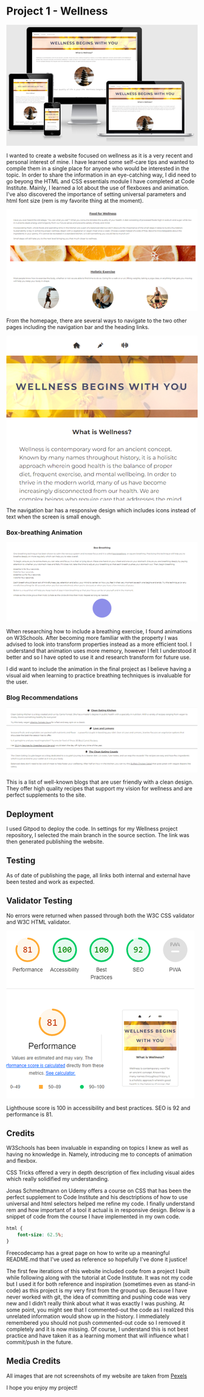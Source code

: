 # Project 1 - Wellness
<img src="assets/images/responsive.png" alt="screenshot of various screens showing responsiveness">

I wanted to create a website focused on wellness as it is a very recent and personal interest of mine. I have learned some self-care tips and wanted to compile them in a single place for anyone who would be interested in the topic. In order to share the information in an eye-catching way, I did need to go beyong the HTML and CSS essentials module I have completed at Code Institute. Mainly, I learned a lot about the use of flexboxes and animation. I've also discovered the importance of setting universal parameters and html font size (rem is my favorite thing at the moment). 

<img src="assets/images/internal-links.png" alt="screenshot of internal links on homepage">

From the homepage, there are several ways to navigate to the two other pages including the navigation bar and the heading links.

<img src="assets/images/nav-mobile.png" alt="screenshot of  navigation links for smaller screen size">

The navigation bar has a responsive design which includes icons instead of text when the screen is small enough.

### Box-breathing Animation
<img src="assets/images/box-breathing.png" alt="screenshot of box-breathing section">

When researching how to include a breathing exercise, I found animations on W3Schools. After becoming more familiar with the property I was advised to look into transform properties instead as a more efficient tool. I understand that animation uses more memory, however I felt I understood it better and so I have opted to use it and research transform for future use.

I did want to include the animation in the final project as I believe having a visual aid when learning to practice breathing techniques is invaluable for the user.

### Blog Recommendations
<img src="assets/images/blog-recs.png" alt="screenshot of blog recommendations">

This is a list of well-known blogs that are user friendly with a clean design. They offer high quality recipes that support my vision for wellness and are perfect supplements to the site.

## Deployment
I used Gitpod to deploy the code. In settings for my Wellness project repository, I selected the main branch in the source section. The link was then generated publishing the website.

## Testing
As of date of publishing the page, all links both internal and external have been tested and work as expected.

## Validator Testing
No errors were returned when passed through both the W3C CSS validator and W3C HTML validator.

<img src="assets/images/lighthouse.png" alt="screenshot of lighthouse performance">

Lighthouse score is 100 in accessibility and best practices. SEO is 92 and performance is 81.

## Credits
W3Schools has been invaluable in expanding on topics I knew as well as having no knowledge in. Namely, introducing me to concepts of animation and flexbox.

CSS Tricks offered a very in depth description of flex including visual aides which really solidified my understanding.

Jonas Schmedtmann on Udemy offers a course on CSS that has been the perfect supplement to Code Institute and his desctriptions of how to use universal and html selectors helped me refine my code. I finally understand rem and how important of a tool it actual is in responsive design. Below is a snippet of code from the course I have implemented in my own code.
```css
html {
    font-size: 62.5%;
}
```

Freecodecamp has a great page on how to write up a meaningful README.md that I've used as reference so hopefully I've done it justice!

The first few iterations of this website included code from a project I built while following along with the tutorial at Code Institute. It was not my code but I used it for both reference and inspiration (sometimes even as stand-in code) as this project is my very first from the ground up. Because I have never worked with git, the idea of committing and pushing code was very new and I didn’t really think about what it was exactly I was pushing. At some point, you might see that I commented-out the code as I realized this unrelated information would show up in the history. I immediately remembered you should not push commented-out code so I removed it completely and it is now missing. Of course, I understand this is not best practice and have taken it as a learning moment that will influence what I commit/push in the future.

## Media Credits
All images that are not screenshots of my website are taken from [Pexels](https://www.pexels.com/)

I hope you enjoy my project!
